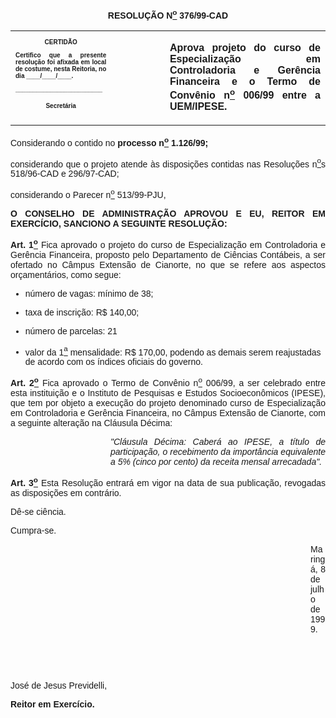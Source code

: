 <BODY>

<B><FONT FACE="Arial"><P ALIGN="JUSTIFY"></P>
<P ALIGN="CENTER">RESOLU&Ccedil;&Atilde;O  N<U><SUP>o</U></SUP> 376/99-CAD</P>
</B><P ALIGN="JUSTIFY"></P></FONT>
<TABLE CELLSPACING=0 BORDER=0 CELLPADDING=7 WIDTH=621>
<TR><TD WIDTH="32%" VALIGN="TOP">
<B><FONT FACE="Arial" SIZE=1><P ALIGN="CENTER">CERTID&Atilde;O</P>
<P ALIGN="JUSTIFY">   Certifico que a presente resolu&ccedil;&atilde;o foi afixada em local de costume, nesta Reitoria, no dia ____/____/____.</P>
<P ALIGN="JUSTIFY"></P>
<P ALIGN="JUSTIFY">_________________________</P>
<P ALIGN="CENTER">Secret&aacute;ria</B></FONT></TD>
<TD WIDTH="17%" VALIGN="TOP">&nbsp;</TD>
<TD WIDTH="52%" VALIGN="TOP">
<B><FONT FACE="Arial"><P ALIGN="JUSTIFY">Aprova projeto do curso de Especializa&ccedil;&atilde;o em Controladoria e Ger&ecirc;ncia Financeira e o Termo de Conv&ecirc;nio n<U><SUP>o</U></SUP> 006/99 entre a UEM/IPESE.</B></FONT></TD>
</TR>
</TABLE>

<FONT FACE="Arial"><P ALIGN="JUSTIFY"></P>
<P ALIGN="JUSTIFY">Considerando o contido no <B>processo n<U><SUP>o</U></SUP> 1.126/99;</P>
<P ALIGN="JUSTIFY">&#9;</B>considerando que o projeto atende &agrave;s disposi&ccedil;&otilde;es contidas nas Resolu&ccedil;&otilde;es n<U><SUP>o</U></SUP>s 518/96-CAD e 296/97-CAD;</P>
<P ALIGN="JUSTIFY">&#9;considerando o Parecer n<U><SUP>o</U></SUP> 513/99-PJU,</P>
<B><P ALIGN="JUSTIFY"></P>
<P ALIGN="JUSTIFY">O CONSELHO DE ADMINISTRA&Ccedil;&Atilde;O APROVOU E EU, REITOR EM EXERC&Iacute;CIO, SANCIONO A SEGUINTE RESOLU&Ccedil;&Atilde;O:</P>
<P ALIGN="JUSTIFY"></P>
<P ALIGN="JUSTIFY">Art. 1<U><SUP>o</U></SUP> </B>Fica aprovado o projeto do curso de Especializa&ccedil;&atilde;o em Controladoria e Ger&ecirc;ncia Financeira, proposto pelo Departamento de Ci&ecirc;ncias Cont&aacute;beis, a ser ofertado no C&acirc;mpus Extens&atilde;o de Cianorte, no que se refere aos aspectos or&ccedil;ament&aacute;rios, como segue:</P>

<UL>
<P ALIGN="JUSTIFY"><LI>n&uacute;mero de vagas: m&iacute;nimo de 38;</LI></P>
<P ALIGN="JUSTIFY"><LI>taxa de inscri&ccedil;&atilde;o: R$ 140,00;</LI></P>
<P ALIGN="JUSTIFY"><LI>n&uacute;mero de parcelas: 21</LI></P>
<P ALIGN="JUSTIFY"><LI>valor da 1<U><SUP>a</U></SUP> mensalidade: R$ 170,00, podendo as demais serem reajustadas de acordo com os &iacute;ndices oficiais do governo.</LI></P></UL>

<B><P ALIGN="JUSTIFY">Art. 2<U><SUP>o</B></U></SUP> Fica aprovado o Termo de Conv&ecirc;nio n<U><SUP>o</U></SUP> 006/99, a ser celebrado entre esta institui&ccedil;&atilde;o e o Instituto de Pesquisas e Estudos Socioecon&ocirc;micos (IPESE), que tem por objeto a execu&ccedil;&atilde;o do projeto denominado curso de Especializa&ccedil;&atilde;o em Controladoria e Ger&ecirc;ncia Financeira, no C&acirc;mpus Extens&atilde;o de Cianorte, com a seguinte altera&ccedil;&atilde;o na Cl&aacute;usula D&eacute;cima:</P><DIR>
<DIR>
<DIR>
<DIR>

<I><P ALIGN="JUSTIFY">&quot;Cl&aacute;usula D&eacute;cima: Caber&aacute; ao IPESE, a t&iacute;tulo de participa&ccedil;&atilde;o, o recebimento da import&acirc;ncia equivalente a 5% (cinco por cento) da receita mensal arrecadada&quot;.</P></DIR>
</DIR>
</DIR>
</DIR>

</I><B><P ALIGN="JUSTIFY">Art. 3<U><SUP>o</B></U></SUP> Esta Resolu&ccedil;&atilde;o entrar&aacute; em vigor na data de sua publica&ccedil;&atilde;o, revogadas as disposi&ccedil;&otilde;es em contr&aacute;rio.</P>
<P ALIGN="JUSTIFY">D&ecirc;-se ci&ecirc;ncia.</P>
<P ALIGN="JUSTIFY">Cumpra-se.</P>
<P ALIGN="JUSTIFY"></P><DIR>
<DIR>
<DIR>
<DIR>
<DIR>
<DIR>
<DIR>
<DIR>
<DIR>
<DIR>
<DIR>
<DIR>

<P ALIGN="JUSTIFY">Maring&aacute;, 8 de julho de 1999.</P>
<P ALIGN="JUSTIFY"></P>
<P ALIGN="JUSTIFY">&nbsp;</P>
<P ALIGN="JUSTIFY">&nbsp;</P></DIR>
</DIR>
</DIR>
</DIR>
</DIR>
</DIR>
</DIR>
</DIR>
</DIR>
</DIR>
</DIR>
</DIR>

<P ALIGN="JUSTIFY">&#9;&#9;&#9;&#9;&#9;&#9;&#9;Jos&eacute; de Jesus Previdelli,</P>
<P ALIGN="JUSTIFY">&#9;&#9;&#9;&#9;&#9;&#9;&#9;<B>Reitor em Exerc&iacute;cio.</P></B></FONT></BODY>
